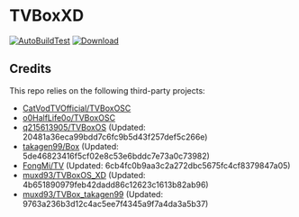 # TVBoxXD

[![AutoBuildTest](https://github.com/muxd93/TVBoxOS_XD/actions/workflows/auto_build.yml/badge.svg)](https://github.com/muxd93/TVBoxOS_XD/actions/workflows/auto_build.yml)
[![Download](https://img.shields.io/github/v/release/muxd93/TVBoxOS_XD?color=green&logoColor=green&label=Download&logo=DocuSign)](https://github.com/muxd93/TVBoxOS_XD/releases)

## Credits
This repo relies on the following third-party projects:
- [CatVodTVOfficial/TVBoxOSC](https://github.com/CatVodTVOfficial/TVBoxOSC)
- [o0HalfLife0o/TVBoxOSC](https://github.com/o0HalfLife0o/TVBoxOSC/releases)
- [q215613905/TVBoxOS](https://github.com/q215613905/TVBoxOS) (Updated: 20481a36eca99bdd7c6fc9b5d43f257def5c266e)
- [takagen99/Box](https://github.com/takagen99/Box) (Updated: 5de46823416f5cf02e8c53e6bddc7e73a0c73982)
- [FongMi/TV](https://github.com/FongMi/TV) (Updated: 6cb4fc0b9aa3c2a272dbc5675fc4cf8379847a05)
- [muxd93/TVBoxOS_XD](https://github.com/muxd93/TVBoxOS_XD) (Updated: 4b651890979feb42dadd86c12623c1613b82ab96)
- [muxd93/TVBox_takagen99](https://github.com/muxd93/TVBox_takagen99) (Updated: 9763a236b3d12c4ac5ee7f4345a9f7a4da3a5b37)
